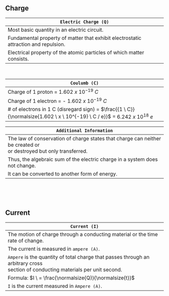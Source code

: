 ## Charge

| `Electric Charge (Q)` |
| --------------------- |
| Most basic quantity in an electric circuit. |
| Fundamental property of matter that exhibit electrostatic attraction and repulsion. |
| Electrical property of the atomic particles of which matter consists. |

<br />

| `Coulumb (C)` |
| ------------- |
| Charge of 1 proton = $1.602 \ x \ 10^{-19} \ C$ |
| Charge of 1 electron = - $1.602 \ x \ 10^{-19} \ C$ |
| # of electrons in 1 C (disregard sign) = $\frac{{1 \ C}}{\normalsize{1.602 \ x \ 10^{-19} \ C / e}}$ = $6.242 \ x \ 10^{18}  \ e$ | 

| `Additional Information` |
| ------------------------ |
| The law of conservation of charge states that charge can neither be created or <br /> or destroyed but only transferred. |
| Thus, the algebraic sum of the electric charge in a system does not change. |
| It can be converted to another form of energy. |

<br />
<br />
<br />



## Current

| `Current (I)` |
| ------------- |
| The motion of charge through a conducting material or the time rate of change. |
| The current is measured in `ampere (A)`. |
| `Ampere` is the quantity of total charge that passes through an arbitrary cross <br /> section of conducting materials per unit second. |
| Formula: $I \ = \frac{\normalsize{Q}}{\normalsize{t}}$ |
| `I` is the current measured in `Ampere (A)`. |